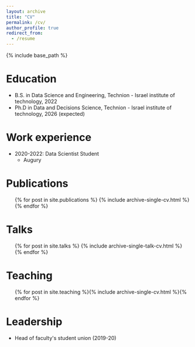 ```yaml
---
layout: archive
title: "CV"
permalink: /cv/
author_profile: true
redirect_from:
  - /resume
---
```


{% include base_path %}

# Education
* B.S. in Data Science and Engineering, Technion - Israel institute of technology, 2022
* Ph.D in Data and Decisions Science, Technion - Israel institute of technology, 2026 (expected)

# Work experience
* 2020-2022: Data Scientist Student
  * Augury

# Publications
  <ul>{% for post in site.publications %}
    {% include archive-single-cv.html %}
  {% endfor %}</ul>

# Talks
<ul>{% for post in site.talks %}
{% include archive-single-talk-cv.html %}
{% endfor %}</ul>
  
# Teaching
<ul>{% for post in site.teaching %}{% include archive-single-cv.html %}{% endfor %}</ul>
  
# Leadership
* Head of faculty's student union (2019-20)

